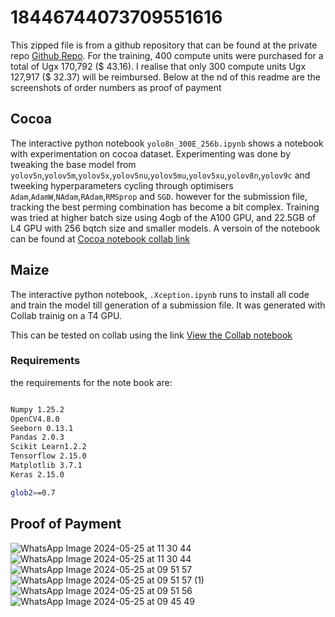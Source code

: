 # 18446744073709551616

This zipped file is from a github repository that can be found at the private repo [Github Repo](https://github.com/shawal-mbalire/ai_lab_hack).
For the training, 400 compute units were purchased for a total of Ugx 170,792 ($ 43.16). I realise that only 300 compute units Ugx 127,917 ($ 32.37) will be reimbursed. Below at the nd of this readme are the screenshots of order numbers as proof of payment


## Cocoa
The interactive python notebook `yolo8n_300E_256b.ipynb` shows a notebook with experimentation on cocoa dataset. Experimenting was done by tweaking the base model from `yolov5n`,`yolov5m`,`yolov5x`,`yolov5nu`,`yolov5mu`,`yolov5xu`,`yolov8n`,`yolov9c` and tweeking hyperparameters cycling through optimisers `Adam`,`AdamW`,`NAdam`,`RAdam`,`RMSprop` and `SGD`. however for the submission file, tracking the best perming combination has become a bit complex. Training was tried at higher batch size using 4ogb of the A100 GPU, and 22.5GB of L4 GPU with 256 bqtch size and smaller models. A versoin of the notebook can be found at [Cocoa notebook collab link](https://colab.research.google.com/drive/1N3cZLD7_fJvD6oAA6T2-0Melmb4JUg2B?usp=sharing)


## Maize
The interactive python notebook, `.Xception.ipynb` runs to install all code and train the model till generation of a submission file. It was generated with Collab trainig on a T4 GPU.

This can be tested on collab using the link [View the Collab notebook](https://colab.research.google.com/drive/1TvFSTEFM7p7k3VIu2_-VsKixlqKsovaG?usp=sharing)

### Requirements
the requirements for the note book are:
```sh

Numpy 1.25.2
OpenCV4.8.0
Seeborn 0.13.1
Pandas 2.0.3
Scikit Learn1.2.2
Tensorflow 2.15.0
Matplotlib 3.7.1
Keras 2.15.0

glob2==0.7
```


## Proof of Payment
![WhatsApp Image 2024-05-25 at 11 30 44](https://github.com/shawal-mbalire/ai_lab_hack/assets/99623436/d4d329d5-e414-46fe-8a62-295cf78cf748)
![WhatsApp Image 2024-05-25 at 11 30 44](https://github.com/shawal-mbalire/ai_lab_hack/assets/99623436/a7aa29b5-804b-447b-9744-3959f679394f)
![WhatsApp Image 2024-05-25 at 09 51 57](https://github.com/shawal-mbalire/ai_lab_hack/assets/99623436/18289ef2-ab64-45e5-9d53-adf5cbb9ac2b)
![WhatsApp Image 2024-05-25 at 09 51 57 (1)](https://github.com/shawal-mbalire/ai_lab_hack/assets/99623436/eb6f1d5a-c87c-49ae-b635-dd81b4947105)
![WhatsApp Image 2024-05-25 at 09 51 56](https://github.com/shawal-mbalire/ai_lab_hack/assets/99623436/e556797d-6436-4538-9543-353a6727de6c)
![WhatsApp Image 2024-05-25 at 09 45 49](https://github.com/shawal-mbalire/ai_lab_hack/assets/99623436/7f6c2167-caff-485b-8bf1-3143d4eef21f)
